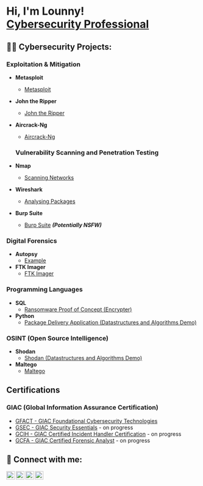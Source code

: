 <h1>Hi, I'm Lounny! <br/><a href="https://www.linkedin.com/in/lounnyheredia/">Cybersecurity Professional</a>

  <h2>👨‍💻 Cybersecurity Projects:</h2>
  
  <h3>Exploitation & Mitigation</h3>

- <b>Metasploit</b>
  - [Metasploit](https://metasploit.com)
- <b>John the Ripper</b>
  - [John the Ripper](https://www.openwall.com/john/)
- <b>Aircrack-Ng</b>
  - [Aircrack-Ng](https://www.aircrack-ng.org/)

 
 
  <h3>Vulnerability Scanning and Penetration Testing</h3>

- <b>Nmap </b>
  - [Scanning Networks](https://nmap.org/)
- <b>Wireshark </b>
  - [Analysing Packages](https://wireshark.com)
- <b>Burp Suite</b>
  - [Burp Suite](https://github.com/joshmadakor1/4chan-Image-Analysis-Middleware-C964) <b><i>(Potentially NSFW)</b></i>

<h3>Digital Forensics</h3>

- <b>Autopsy</b>
  - [Example](https://autopsy.com/)
- <b>FTK Imager</b>
  - [FTK Imager](https://www.exterro.com/digital-forensics-software/ftk-imager)

<h3>Programming Languages</h3>

- <b>SQL</b>
  - [Ransomware Proof of Concept (Encrypter)](https://github.com/)
- <b>Python</b>
  - [Package Delivery Application (Datastructures and Algorithms Demo)](https://github.com/)
 
<h3>OSINT (Open Source Intelligence)</h3>

- <b>Shodan</b>
  - [Shodan (Datastructures and Algorithms Demo)](https://github.com/)
- <b>Maltego</b>
  - [Maltego ](https://www.maltego.com/categories/osint/) 

<h2>Certifications</h2>
 <h3>GIAC (Global Information Assurance Certification)</h3>

- [GFACT - GIAC Foundational Cybersecurity Technologies](https://www.giac.org/certifications/foundational-cybersecurity-technologies-gfact/)
- [GSEC - GIAC Security Essentials](https://www.giac.org/certifications/security-essentials-gsec/) - on progress
- [GCIH - GIAC Certified Incident Handler Certification](https://www.giac.org/certifications/certified-incident-handler-gcih/) - on progress
- [GCFA - GIAC Certified Forensic Analyst](https://www.giac.org/certifications/certified-forensic-analyst-gcfa/) - on progress

<h2> 🤳 Connect with me:</h2>

[<img align="left" alt="JoshMadakor | YouTube" width="22px" src="https://cdn.jsdelivr.net/npm/simple-icons@v3/icons/youtube.svg" />][youtube]
[<img align="left" alt="JoshMadakor | Twitter" width="22px" src="https://cdn.jsdelivr.net/npm/simple-icons@v3/icons/twitter.svg" />][twitter]
[<img align="left" alt="JoshMadakor | LinkedIn" width="22px" src="https://cdn.jsdelivr.net/npm/simple-icons@v3/icons/linkedin.svg" />][linkedin]
[<img align="left" alt="JoshMadakor | Instagram" width="22px" src="https://cdn.jsdelivr.net/npm/simple-icons@v3/icons/instagram.svg" />][instagram]

[twitter]: https://twitter.com/
[youtube]: https://www.youtube.com/c/
[instagram]: https://www.instagram.com/lounnyheredia/
[linkedin]: https://linkedin.com/in/lounnyheredia

<!--
**joshmadakor1/joshmadakor1** is a ✨ _special_ ✨ repository because its `README.md` (this file) appears on your GitHub profile.

Here are some ideas to get you started:

- 🔭 I’m currently working on ...
- 🌱 I’m currently learning ...
- 👯 I’m looking to collaborate on ...
- 🤔 I’m looking for help with ...
- 💬 Ask me about ...
- 📫 How to reach me: ...
- 😄 Pronouns: ...
- ⚡ Fun fact: ...
-->
